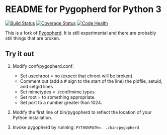 README for Pygopherd for Python 3
=================================

[![Build Status](https://travis-ci.org/irl/pygopherd3k.svg?branch=master)](https://travis-ci.org/irl/pygopherd3k)
[![Coverage Status](https://coveralls.io/repos/github/irl/pygopherd3k/badge.svg?branch=master)](https://coveralls.io/github/irl/pygopherd3k?branch=master)
[![Code Health](https://landscape.io/github/irl/pygopherd3k/master/landscape.svg?style=flat)](https://landscape.io/github/irl/pygopherd3k/master)

This is a fork of [Pygopherd](https://github.com/jgoerzen/pygopherd). It is
still experimental and there are probably still things that are broken.

Try it out
----------

1. Modify conf/pygopherd.conf:

   * Set usechroot = no (expect that chroot will be broken)
   * Comment out (add a # sign to the start of the line) the 
     pidfile, setuid, and setgid lines
   * Set mimetypes = ./conf/mime.types
   * Set root = to something appropriate.
   * Set port to a number greater than 1024.

2. Modify the first line of bin/pygopherd to reflect
   the location of your Python installation.

3. Invoke pygopherd by running:
   `PYTHONPATH=. ./bin/pygopherd`
